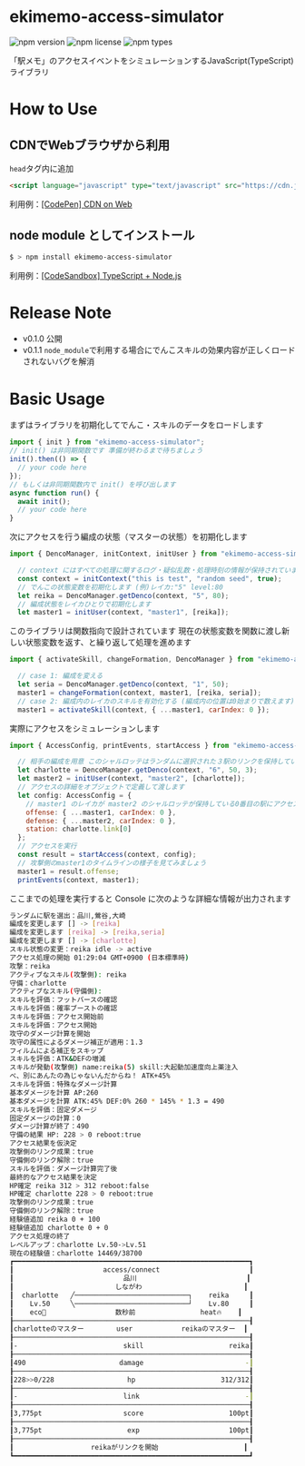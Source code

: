 # ekimemo-access-simulator

![npm version](https://img.shields.io/npm/v/ekimemo-access-simulator.svg)
![npm license](https://img.shields.io/npm/l/ekimemo-access-simulator.svg)
![npm types](https://img.shields.io/npm/types/ekimemo-access-simulator.svg)


「駅メモ」のアクセスイベントをシミュレーションするJavaScript(TypeScript)ライブラリ

# How to Use

## CDNでWebブラウザから利用
`head`タグ内に追加  

```html
<script language="javascript" type="text/javascript" src="https://cdn.jsdelivr.net/npm/ekimemo-access-simulator@0.1.1/umd/simulator.min.js"></script>
```

利用例：[[CodePen] CDN on Web](https://codepen.io/seo-4d696b75/pen/RwjoWeR)

## node module としてインストール

```bash
$ > npm install ekimemo-access-simulator
```

利用例：[[CodeSandbox] TypeScript + Node.js](https://codesandbox.io/s/yi-memo-akusesusimiyureta-cor73?file=/src/index.ts)

# Release Note
- v0.1.0 公開
- v0.1.1 `node_module`で利用する場合にでんこスキルの効果内容が正しくロードされないバグを解消


# Basic Usage
まずはライブラリを初期化してでんこ・スキルのデータをロードします
```js
import { init } from "ekimemo-access-simulator";
// init() は非同期関数です 準備が終わるまで待ちましょう
init().then(() => {
  // your code here
});
// もしくは非同期関数内で init() を呼び出します
async function run() {
  await init();
  // your code here
}
```

次にアクセスを行う編成の状態（マスターの状態）を初期化します
```js
import { DencoManager, initContext, initUser } from "ekimemo-access-simulator"

  // context にはすべての処理に関するログ・疑似乱数・処理時刻の情報が保持されています
  const context = initContext("this is test", "random seed", true);
  // でんこの状態変数を初期化します (例)レイカ:"5" level:80
  let reika = DencoManager.getDenco(context, "5", 80);
  // 編成状態をレイカひとりで初期化します
  let master1 = initUser(context, "master1", [reika]);
```

このライブラリは関数指向で設計されています 現在の状態変数を関数に渡し新しい状態変数を返す、と繰り返して処理を進めます
```js
import { activateSkill, changeFormation, DencoManager } from "ekimemo-access-simulator"

  // case 1: 編成を変える
  let seria = DencoManager.getDenco(context, "1", 50);
  master1 = changeFormation(context, master1, [reika, seria]);
  // case 2: 編成内のレイカのスキルを有効化する (編成内の位置は0始まりで数えます)
  master1 = activateSkill(context, { ...master1, carIndex: 0 });
```

実際にアクセスをシミュレーションします
```js
import { AccessConfig, printEvents, startAccess } from "ekimemo-access-simulator"

  // 相手の編成を用意 このシャルロッテはランダムに選択された３駅のリンクを保持しています
  let charlotte = DencoManager.getDenco(context, "6", 50, 3);
  let master2 = initUser(context, "master2", [charlotte]);
  // アクセスの詳細をオブジェクトで定義して渡します
  let config: AccessConfig = {
    // master1 のレイカが master2 のシャルロッテが保持している0番目の駅にアクセスします
    offense: { ...master1, carIndex: 0 }, 
    defense: { ...master2, carIndex: 0 },
    station: charlotte.link[0]
  };
  // アクセスを実行
  const result = startAccess(context, config);
  // 攻撃側のmaster1のタイムラインの様子を見てみましょう
  master1 = result.offense;
  printEvents(context, master1);
```

ここまでの処理を実行すると Console に次のような詳細な情報が出力されます

```bash
ランダムに駅を選出：品川,鶯谷,大崎
編成を変更します [] -> [reika]
編成を変更します [reika] -> [reika,seria]
編成を変更します [] -> [charlotte]
スキル状態の変更：reika idle -> active
アクセス処理の開始 01:29:04 GMT+0900 (日本標準時)
攻撃：reika
アクティブなスキル(攻撃側): reika
守備：charlotte
アクティブなスキル(守備側):
スキルを評価：フットバースの確認
スキルを評価：確率ブーストの確認
スキルを評価：アクセス開始前
スキルを評価：アクセス開始
攻守のダメージ計算を開始
攻守の属性によるダメージ補正が適用：1.3
フィルムによる補正をスキップ
スキルを評価：ATK&DEFの増減
スキルが発動(攻撃側) name:reika(5) skill:大起動加速度向上薬注入
べ、別にあんたの為じゃないんだからね！ ATK+45%
スキルを評価：特殊なダメージ計算
基本ダメージを計算 AP:260
基本ダメージを計算 ATK:45% DEF:0% 260 * 145% * 1.3 = 490
スキルを評価：固定ダメージ
固定ダメージの計算：0
ダメージ計算が終了：490
守備の結果 HP: 228 > 0 reboot:true
アクセス結果を仮決定
攻撃側のリンク成果：true
守備側のリンク解除：true
スキルを評価：ダメージ計算完了後
最終的なアクセス結果を決定
HP確定 reika 312 > 312 reboot:false
HP確定 charlotte 228 > 0 reboot:true
攻撃側のリンク成果：true
守備側のリンク解除：true
経験値追加 reika 0 + 100
経験値追加 charlotte 0 + 0
アクセス処理の終了
レベルアップ：charlotte Lv.50->Lv.51
現在の経験値：charlotte 14469/38700
┏━━━━━━━━━━━━━━━━━━━━━━━━━━━━━━━━━━━━━━━━━━━━━━━━━━━━━━━━━━┓
┃                      access/connect                      ┃
┃                           品川                           ┃
┃                         しながわ                         ┃
┃  charlotte   ╱────────────────────────────┐    reika     ┃
┃    Lv.50     ╲────────────────────────────┘    Lv.80     ┃
┃    eco🌳                 数秒前                heat🔥    ┃
┠──────────────────────────────────────────────────────────┨
┃charlotteのマスター        user            reikaのマスター  ┃
┠──────────────────────────────────────────────────────────┨
┃-                          skill                     reika┃
┠──────────────────────────────────────────────────────────┨
┃490                       damage                         -┃
┠──────────────────────────────────────────────────────────┨
┃228>>0/228                  hp                     312/312┃
┠──────────────────────────────────────────────────────────┨
┃-                          link                          -┃
┠──────────────────────────────────────────────────────────┨
┃3,775pt                    score                     100pt┃
┠──────────────────────────────────────────────────────────┨
┃3,775pt                     exp                      100pt┃
┠──────────────────────────────────────────────────────────┨
┃                   reikaがリンクを開始                     ┃
┗━━━━━━━━━━━━━━━━━━━━━━━━━━━━━━━━━━━━━━━━━━━━━━━━━━━━━━━━━━┛
```
